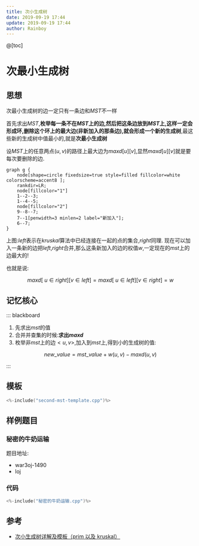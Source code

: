 ```yaml
---
title: 次小生成树
date: 2019-09-19 17:44
update: 2019-09-19 17:44
author: Rainboy
---
```


@[toc]

# 次最小生成树

## 思想

次最小生成树的边一定只有一条边和$MST$不一样

<!-- template start -->
首先求出$MST$,**枚举每一条不在$MST$上的边,然后把这条边放到$MST$上,这样一定会形成环,删除这个环上的最大边(非新加入的那条边),就会形成一个新的生成树**,最这些新的生成树中值最小的,就是**次最小生成树**
<!-- template end -->

设$MST$上的任意两点$(u,v)$的路径上最大边为$maxd[u][v]$,显然$maxd[u][v]$就是要每次要删除的边.

```viz-dot
graph g {
    node[shape=circle fixedsize=true style=filled fillcolor=white colorscheme=accent8 ];
    rankdir=LR;
    node[fillcolor="1"]
    1--2--3;
    1--4--5;
    node[fillcolor="2"]
    9--8--7;
    7--1[penwidth=3 minlen=2 label="新加入"];
    6--7;
}
```

上图:$left$表示在$kruskal$算法中已经连接在一起的点的集合,$right$同理.
现在可以加入一条新的边把$left$,$right$合并,那么这条新加入的边的权值$w$,一定现在的$mst$上的边最大的!

也就是说:

$$
maxd[\ u \in right][v \in left] = maxd[\ u \in left][v \in right] = w
$$

## 记忆核心

::: blackboard

<!-- template start -->
1. 先求出$mst$的值
2. 合并并查集的时候:**求出$maxd$**
3. 枚举非$mst$上的边$<u,v>$,加入到$mst$上,得到小的生成树的值:

$$
new\_value = mst\_value + w(u,v)-maxd( u,v )
$$
<!-- template end -->

:::

## 模板

<!-- template start -->
```c
<%-include("second-mst-template.cpp")%>
```
<!-- template end -->

## 样例题目

### 秘密的牛奶运输

题目地址: 

- war3oj-1490
- loj

### 代码


```c
<%-include("秘密的牛奶运输.cpp")%>
```

## 参考

 - [次小生成树详解及模板（prim 以及 kruskal）](https://blog.csdn.net/li1615882553/article/details/80011884)
